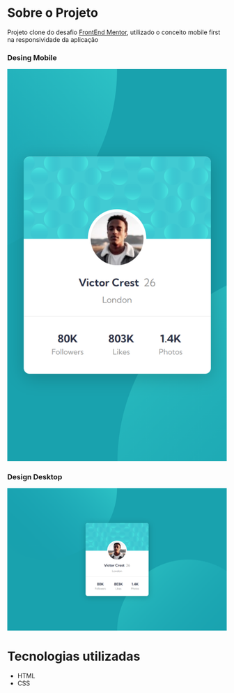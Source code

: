 # Sobre o Projeto
Projeto clone do desafio [FrontEnd Mentor](https://www.frontendmentor.io/challenges/profile-card-component-cfArpWshJ), utilizado o conceito mobile first na responsividade da aplicação

### Desing Mobile
![](https://github.com/cloviswrodrigues/profile_card_component/blob/be1de793a73cdd3b4cba309e42f760e94862b056/frontend/assets/design_mobile.png)

### Design Desktop
![](https://github.com/cloviswrodrigues/profile_card_component/blob/be1de793a73cdd3b4cba309e42f760e94862b056/frontend/assets/design_desktop.png)

# Tecnologias utilizadas
* HTML
* CSS

